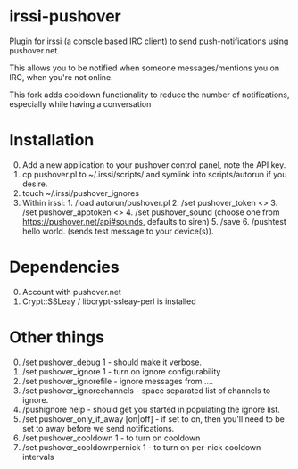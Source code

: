 irssi-pushover
==============

Plugin for irssi (a console based IRC client) to send push-notifications using pushover.net.

This allows you to be notified when someone messages/mentions you on IRC, 
when you're not online.

This fork adds cooldown functionality to reduce the number of notifications, especially while
having a conversation

# Installation

  0. Add a new application to your pushover control panel, note the API key.
  1. cp pushover.pl to ~/.irssi/scripts/ and symlink into scripts/autorun if you desire.
  2. touch ~/.irssi/pushover_ignores
  2. Within irssi: 
    1. /load autorun/pushover.pl
    2. /set pushover_token <<your pushover User Key>>
    3. /set pushover_apptoken <<your pushover app token>>
    4. /set pushover_sound (choose one from https://pushover.net/api#sounds, defaults to siren)
    5. /save
    6. /pushtest hello world. (sends test message to your device(s)).


# Dependencies

  0. Account with pushover.net
  1. Crypt::SSLeay / libcrypt-ssleay-perl is installed 

# Other things 

  0. /set pushover_debug 1 - should make it verbose.
  1. /set pushover_ignore 1 - turn on ignore configurability
  2. /set pushover_ignorefile - ignore messages from ....
  3. /set pushover_ignorechannels - space separated list of channels to ignore.
  4. /pushignore help - should get you started in populating the ignore list.
  5. /set pushover_only_if_away [on|off] - if set to on, then you'll 
        need to be set to away before we send notifications.
  6. /set pushover_cooldown 1 - to turn on cooldown
  7. /set pushover_cooldownpernick 1 - to turn on per-nick cooldown intervals
